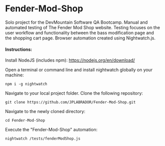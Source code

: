# Fender-Mod-Shop
Solo project for the DevMountain Software QA Bootcamp. Manual and automated testing of The Fender Mod Shop website. Testing focuses on the user workflow and functionality between the bass modification page and the shopping cart page. Browser automation created using Nightwatch.js.

#### Instructions:
Install NodeJS (includes npm): https://nodejs.org/en/download/

Open a terminal or command line and install nightwatch globally on your machine:
```
npm i -g nightwatch
```
Navigate to your local project folder.
Clone the following repository: 
```
git clone https://github.com/JPLABRADOR/Fender-Mod-Shop.git
```
Navigate to the newly cloned directory:
```
cd Fender-Mod-Shop
```
Execute the "Fender-Mod-Shop" automation:
```
nightwatch /tests/fenderModShop.js
```
